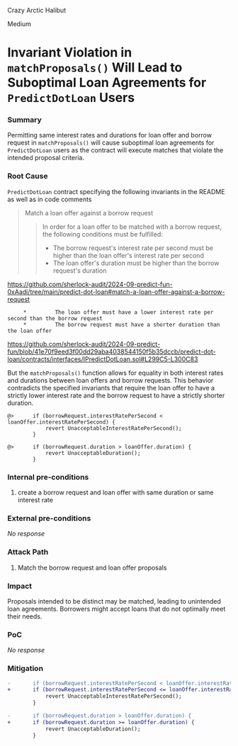 Crazy Arctic Halibut

Medium

# Invariant Violation in `matchProposals()` Will Lead to Suboptimal Loan Agreements for `PredictDotLoan` Users

### Summary

Permitting same interest rates and durations for loan offer and borrow request in `matchProposals()` will cause suboptimal loan agreements for `PredictDotLoan` users as the contract will execute matches that violate the intended proposal criteria.



### Root Cause

`PredictDotLoan` contract specifying the following invariants in the README as well as in code comments
>Match a loan offer against a borrow request
>>In order for a loan offer to be matched with a borrow request, the following conditions must be fulfilled:
>> * The borrow request's interest rate per second must be higher than the loan offer's interest rate per second
>> * The loan offer's duration must be higher than the borrow request's duration

https://github.com/sherlock-audit/2024-09-predict-fun-0xAadi/tree/main/predict-dot-loan#match-a-loan-offer-against-a-borrow-request

```solidity
     *         The loan offer must have a lower interest rate per second than the borrow request
     *         The borrow request must have a shorter duration than the loan offer
```
https://github.com/sherlock-audit/2024-09-predict-fun/blob/41e70f9eed3f00dd29aba4038544150f5b35dccb/predict-dot-loan/contracts/interfaces/IPredictDotLoan.sol#L299C5-L300C83

But the `matchProposals()` function allows for equality in both interest rates and durations between loan offers and borrow requests. This behavior contradicts the specified invariants that require the loan offer to have a strictly lower interest rate and the borrow request to have a strictly shorter duration.

```solidity
@>      if (borrowRequest.interestRatePerSecond < loanOffer.interestRatePerSecond) {
            revert UnacceptableInterestRatePerSecond();
        }

@>      if (borrowRequest.duration > loanOffer.duration) {
            revert UnacceptableDuration();
        }
```


### Internal pre-conditions

1. create a borrow request and loan offer with same duration or same interest rate

### External pre-conditions

_No response_

### Attack Path

1. Match the borrow request and loan offer proposals

### Impact

Proposals intended to be distinct may be matched, leading to unintended loan agreements. Borrowers might accept loans that do not optimally meet their needs.

### PoC

_No response_

### Mitigation

```diff
-       if (borrowRequest.interestRatePerSecond < loanOffer.interestRatePerSecond) {
+       if (borrowRequest.interestRatePerSecond <= loanOffer.interestRatePerSecond) {
            revert UnacceptableInterestRatePerSecond();
        }

-       if (borrowRequest.duration > loanOffer.duration) {
+       if (borrowRequest.duration >= loanOffer.duration) {
            revert UnacceptableDuration();
        }
```